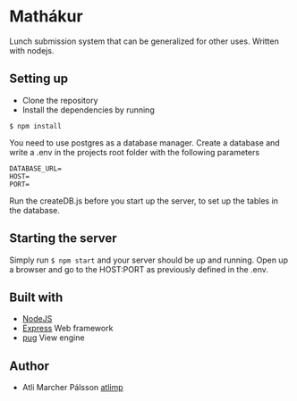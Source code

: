 # Mathákur
Lunch submission system that can be generalized for other uses.  Written with nodejs.

## Setting up
* Clone the repository
* Install the dependencies by running
```
$ npm install
```
You need to use postgres as a database manager.  Create a database and write a .env in the projects root folder with the following parameters
```
DATABASE_URL=
HOST=
PORT=
```
Run the createDB.js before you start up the server, to set up the tables in the database.

## Starting the server
Simply run `$ npm start` and your server should be up and running.  Open up a browser and go to the HOST:PORT as previously defined in the .env.

## Built with
* [NodeJS](https://nodejs.org/en/)
* [Express](http://expressjs.com/) Web framework
* [pug](https://pugjs.org/api/getting-started.html) View engine

## Author
* Atli Marcher Pálsson [atlimp](https://github.com/atlimp)
